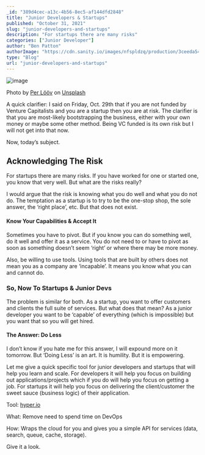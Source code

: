 ```yaml
---
_id: "389d4cec-a13c-4b56-8ec5-af144dfd2848"
title: "Junior Developers & Startups"
published: "October 31, 2021"
slug: "junior-developers-and-startups"
description: "For startups there are many risks"
categories: ["Junior Developer"]
author: "Ben Patton"
authorImage: "https://cdn.sanity.io/images/nfspldzq/production/3ceeda54221c7c0614ecc51f955c7be39a1da34e-512x512.jpg"
type: "Blog"
url: "junior-developers-and-startups"
---
```


![image](https://cdn.sanity.io/images/nfspldzq/production/21f879bf74db27049b6c576b435601fab11347f4-1600x840.png?w=800)

Photo by [Per Lööv](https://unsplash.com/@perloov?utm_source=medium&utm_medium=referral) on [Unsplash](https://unsplash.com?utm_source=medium&utm_medium=referral)

A quick clarifier: I said on Friday, Oct. 29th that if you are not funded by Venture Capitalists and you are a startup then you are at risk. The clarifier is that you are most-likely bootstrapping the business, either with your own money or maybe some other method. Being VC funded is its own risk but I will not get into that now.

Now, today’s subject.

## Acknowledging The Risk

For startups there are many risks. If you have worked for one or started one, you know that very well. But what are the risks really?

I would argue that the risk is knowing what you do well and what you do not do. The temptation as a startup is to try to be the one-stop shop, the sole answer, the ‘right place’, etc. But that does not exist.

#### Know Your Capabilities & Accept It

Sometimes you have to pivot. But if you know you can do something well, do it well and offer it as a service. You do not need to or have to pivot as soon as something doesn’t seem ‘right’ or where there may be more money.

Also, be willing to use tools. Using tools that are built by others does not mean you as a company are ‘incapable’. It means you know what you can and cannot do.

### So, Now To Startups & Junior Devs

The problem is similar for both. As a startup, you want to offer customers and clients the full suite of services. But what does that mean? As a junior developer you want to be ‘capable’ of everything (which is impossible) but you want that so you will get hired.

#### The Answer: Do Less

I don’t know if you hate me for this answer, I will expound more on it tomorrow. But ‘Doing Less’ is an art. It is humility. But it is empowering.

Let me give a quick specific tool for junior developers and startups that will help you learn and scale. For developers it will help you focus on building out applications/projects which if you do will help you focus on getting a job. For startups it will help you focus on delivering the client/customer the sweet sauce (business logic) of their application.

Tool: [hyper.io](https://hyper.io/)

What: Remove need to spend time on DevOps

How: Wraps the cloud for you and gives you a simple API for services (data, search, queue, cache, storage).

Give it a look.
